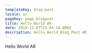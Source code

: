 ```yaml
---
templateKey: blog-post
locale: ar
pageKey: page_blogpost
title: Hello World AR
date: 2018-12-07T15:04:10.000Z
description: Hello World Blog Post AR
---
```


Hello World AR
